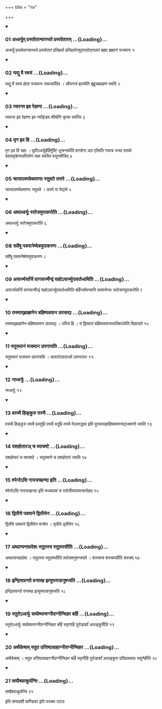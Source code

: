 +++
title = "१७"

+++

<div class="js_include" includetitle="true" newlevelforh1="3" unfilled="" url="/vedAH_yajuH/taittirIyam/sUtram/ApastambaH/shrautam/vishvAsa-prastutiH/12/17/01_adhvaryum_prastotAnvArabhate_prastotAram.md">
<details open><summary><h3>01 अध्वर्युम् प्रस्तोतान्वारभते प्रस्तोतारम् ...{Loading}...</h3></summary>

अध्वर्युं प्रस्तोतान्वारभते प्रस्तोतारं प्रतिहर्ता प्रतिहर्तारमुद्गातोद्गातारं ब्रह्मा ब्रह्माणं यजमानः १
</details>
</div>


<div class="js_include" includetitle="true" newlevelforh1="3" unfilled="" url="/vedAH_yajuH/taittirIyam/sUtram/ApastambaH/shrautam/vishvAsa-prastutiH/12/17/02_yadyu_vai_svayaM.md">
<details open><summary><h3>02 यद्यु वै स्वयं ...{Loading}...</h3></summary>

यद्यु वै स्वयं होता यजमानः स्यात्सर्पेदेव । औपगात्रं ह्यस्येति बृह्वृचब्राह्मणं भवति २
</details>
</div>


<div class="js_include" includetitle="true" newlevelforh1="3" unfilled="" url="/vedAH_yajuH/taittirIyam/sUtram/ApastambaH/shrautam/vishvAsa-prastutiH/12/17/03_tsaranta_iva_rehANA.md">
<details open><summary><h3>03 त्सरन्त इव रेहाणा ...{Loading}...</h3></summary>

त्सरन्त इव रेहाणा इव न्यङ्ङिव शीर्षाणि कृत्वा सर्पन्ति ३
</details>
</div>


<div class="js_include" includetitle="true" newlevelforh1="3" unfilled="" url="/vedAH_yajuH/taittirIyam/sUtram/ApastambaH/shrautam/vishvAsa-prastutiH/12/17/04_mRga_iva_hi.md">
<details open><summary><h3>04 मृग इव हि ...{Loading}...</h3></summary>

मृग इव हि यज्ञः । पूर्वोऽध्वर्युर्बर्हिर्मुष्टिं धून्वन्सर्पति वागग्रेगा अग्र एत्विति गायत्रः पन्था वसवो देवतावृकेणापरिपरेण पथा स्वस्ति वसूनशीयेत् ४
</details>
</div>


<div class="js_include" includetitle="true" newlevelforh1="3" unfilled="" url="/vedAH_yajuH/taittirIyam/sUtram/ApastambaH/shrautam/vishvAsa-prastutiH/12/17/05_chAtvAlamavexamANAH_stuvate_uttare.md">
<details open><summary><h3>05 चात्वालमवेक्षमाणाः स्तुवते उत्तरे ...{Loading}...</h3></summary>

चात्वालमवेक्षमाणाः स्तुवते । उत्तरे वा वेद्यंसे ५
</details>
</div>


<div class="js_include" includetitle="true" newlevelforh1="3" unfilled="" url="/vedAH_yajuH/taittirIyam/sUtram/ApastambaH/shrautam/vishvAsa-prastutiH/12/17/06_athAdhvaryuH_stotramupAkaroti.md">
<details open><summary><h3>06 अथाध्वर्युः स्तोत्रमुपाकरोति ...{Loading}...</h3></summary>

अथाध्वर्युः स्तोत्रमुपाकरोति ६
</details>
</div>


<div class="js_include" includetitle="true" newlevelforh1="3" unfilled="" url="/vedAH_yajuH/taittirIyam/sUtram/ApastambaH/shrautam/vishvAsa-prastutiH/12/17/08_sarveShu_pavamAneShvevamupAkaraNaH.md">
<details open><summary><h3>08 सर्वेषु पवमानेष्वेवमुपाकरणः ...{Loading}...</h3></summary>

सर्वेषु पवमानेष्वेवमुपाकरणः ८
</details>
</div>


<div class="js_include" includetitle="true" newlevelforh1="3" unfilled="" url="/vedAH_yajuH/taittirIyam/sUtram/ApastambaH/shrautam/vishvAsa-prastutiH/12/17/09_asarjyasarji_vAgasarjyaindraM_saho-sarjyupAvartadhvamiti.md">
<details open><summary><h3>09 असर्ज्यसर्जि वागसर्ज्यैन्द्रं सहोऽसर्ज्युपावर्तध्वमिति ...{Loading}...</h3></summary>

असर्ज्यसर्जि वागसर्ज्यैन्द्रं सहोऽसर्ज्युपावर्तध्वमिति बर्हिर्भ्यामन्यानि पवमानेभ्यः स्तोत्राण्युपाकरोति ९
</details>
</div>


<div class="js_include" includetitle="true" newlevelforh1="3" unfilled="" url="/vedAH_yajuH/taittirIyam/sUtram/ApastambaH/shrautam/vishvAsa-prastutiH/12/17/10_tasmAdbrAhmaNena_bahiShpavamAna_upasadyaH.md">
<details open><summary><h3>10 तस्माद्ब्राह्मणेन बहिष्पवमान उपसद्यः ...{Loading}...</h3></summary>

तस्माद्ब्राह्मणेन बहिष्पवमान उपसद्यः । पवित्रं हि । यं द्विष्यात्तं बहिष्पवमानात्परिबाधेतेति विज्ञायते १०
</details>
</div>


<div class="js_include" includetitle="true" newlevelforh1="3" unfilled="" url="/vedAH_yajuH/taittirIyam/sUtram/ApastambaH/shrautam/vishvAsa-prastutiH/12/17/11_stUyamAnaM_yajamAna_upagAyati.md">
<details open><summary><h3>11 स्तूयमानं यजमान उपगायति ...{Loading}...</h3></summary>

स्तूयमानं यजमान उपगायति । चत्वारोऽवरार्ध्या उपगातारः ११
</details>
</div>


<div class="js_include" includetitle="true" newlevelforh1="3" unfilled="" url="/vedAH_yajuH/taittirIyam/sUtram/ApastambaH/shrautam/vishvAsa-prastutiH/12/17/12_nAdhvaryuH.md">
<details open><summary><h3>12 नाध्वर्युः ...{Loading}...</h3></summary>

नाध्वर्युः १२
</details>
</div>


<div class="js_include" includetitle="true" newlevelforh1="3" unfilled="" url="/vedAH_yajuH/taittirIyam/sUtram/ApastambaH/shrautam/vishvAsa-prastutiH/12/17/13_vasvyai_hinkuru_tasyai.md">
<details open><summary><h3>13 वस्व्यै हिङ्कुरु तस्यै ...{Loading}...</h3></summary>

वस्व्यै हिङ्कुरु तस्यै प्रस्तुहि तस्यै स्तुहि तस्यै मेऽवरुद्ध्या इति पुरस्ताद्बहिष्पवमानाद्यजमानो जपति १३
</details>
</div>


<div class="js_include" includetitle="true" newlevelforh1="3" unfilled="" url="/vedAH_yajuH/taittirIyam/sUtram/ApastambaH/shrautam/vishvAsa-prastutiH/12/17/14_dashahotAra~n_cha_vyAchaShTe.md">
<details open><summary><h3>14 दशहोतारञ् च व्याचष्टे ...{Loading}...</h3></summary>

दशहोतारं च व्याचष्टे । स्तूयमाने च दशहोतारं जपति १४
</details>
</div>


<div class="js_include" includetitle="true" newlevelforh1="3" unfilled="" url="/vedAH_yajuH/taittirIyam/sUtram/ApastambaH/shrautam/vishvAsa-prastutiH/12/17/15_shyeno-si_gAyatrachChandA_iti.md">
<details open><summary><h3>15 श्येनोऽसि गायत्रच्छन्दा इति ...{Loading}...</h3></summary>

श्येनोऽसि गायत्रच्छन्दा इति मध्यमायां च स्तोत्रीयायामन्वारोहम् १५
</details>
</div>


<div class="js_include" includetitle="true" newlevelforh1="3" unfilled="" url="/vedAH_yajuH/taittirIyam/sUtram/ApastambaH/shrautam/vishvAsa-prastutiH/12/17/16_dvitIye_pavamAne_dvitIyena.md">
<details open><summary><h3>16 द्वितीये पवमाने द्वितीयेन ...{Loading}...</h3></summary>

द्वितीये पवमाने द्वितीयेन मन्त्रेण । तृतीये तृतीयेन १६
</details>
</div>


<div class="js_include" includetitle="true" newlevelforh1="3" unfilled="" url="/vedAH_yajuH/taittirIyam/sUtram/ApastambaH/shrautam/vishvAsa-prastutiH/12/17/17_athAtyantapradeshaH_stutasya_stutamasIti.md">
<details open><summary><h3>17 अथात्यन्तप्रदेशः स्तुतस्य स्तुतमसीति ...{Loading}...</h3></summary>

अथात्यन्तप्रदेशः । स्तुतस्य स्तुतमसीति स्तोत्रमनुमन्त्रयते । शस्त्रस्य शस्त्रमसीति शस्त्रम् १७
</details>
</div>


<div class="js_include" includetitle="true" newlevelforh1="3" unfilled="" url="/vedAH_yajuH/taittirIyam/sUtram/ApastambaH/shrautam/vishvAsa-prastutiH/12/17/18_indriyAvanto_vanAmaha_ityubhayatrAnuShajati.md">
<details open><summary><h3>18 इन्द्रियावन्तो वनामह इत्युभयत्रानुषजति ...{Loading}...</h3></summary>

इन्द्रियावन्तो वनामह इत्युभयत्रानुषजति १८
</details>
</div>


<div class="js_include" includetitle="true" newlevelforh1="3" unfilled="" url="/vedAH_yajuH/taittirIyam/sUtram/ApastambaH/shrautam/vishvAsa-prastutiH/12/17/19_stute-dhvaryuH_sampreShyatyagnIdagnInvihara_barhi.md">
<details open><summary><h3>19 स्तुतेऽध्वर्युः सम्प्रेष्यत्यग्नीदग्नीन्विहर बर्हि ...{Loading}...</h3></summary>

स्तुतेऽध्वर्युः सम्प्रेष्यत्यग्नीदग्नीन्विहर बर्हि स्तृणाहि पुरोडाशाँ अलङ्कुर्विति १९
</details>
</div>


<div class="js_include" includetitle="true" newlevelforh1="3" unfilled="" url="/vedAH_yajuH/taittirIyam/sUtram/ApastambaH/shrautam/vishvAsa-prastutiH/12/17/20_athaikeShAm_stuta_uttiShThannAhAgnIdagnInvihara.md">
<details open><summary><h3>20 अथैकेषाम् स्तुत उत्तिष्ठन्नाहाग्नीदग्नीन्विहर ...{Loading}...</h3></summary>

अथैकेषाम् । स्तुत उत्तिष्ठन्नाहाग्नीदग्नीन्विहर बर्हि स्तृणीहि पुरोडाशाँ अलङ्कुरु प्रतिप्रस्थातः पशुनेहीति २०
</details>
</div>


<div class="js_include" includetitle="true" newlevelforh1="3" unfilled="" url="/vedAH_yajuH/taittirIyam/sUtram/ApastambaH/shrautam/vishvAsa-prastutiH/12/17/21_sampraiShavatkurvanti.md">
<details open><summary><h3>21 सम्प्रैषवत्कुर्वन्ति ...{Loading}...</h3></summary>

सम्प्रैषवत्कुर्वन्ति २१
</details>
</div>



  
इति सप्तदशी कण्डिका 
इति पञ्चमः पटलः
